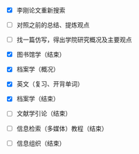 - [x] 李刚论文重新搜索
- [ ] 对照之前的总结、提炼观点
- [ ] 找一篇仿写，得出学院研究概况及主要观点
- [x] 图书馆学（结束）
- [x] 档案学（概况）
- [x] 英文（复习、开背单词）

- [x] 档案学（结束）
- [ ] 文献学引论（结束）
- [ ] 信息检索（多媒体）教程（结束）
- [ ] 信息组织（结束）

